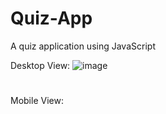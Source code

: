 # Quiz-App
A quiz application using JavaScript

Desktop View:
![image](https://user-images.githubusercontent.com/66178232/157987043-8bc50bde-fd4a-42d7-b741-c2dc998c707f.png)

#
Mobile View:
